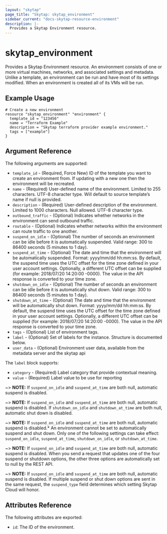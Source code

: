 ```yaml
---
layout: "skytap"
page_title: "Skytap: skytap_environment"
sidebar_current: "docs-skytap-resource-environment"
description: |-
  Provides a Skytap Environment resource.
---
```


# skytap\_environment

Provides a Skytap Environment resource. An environment consists of one or more virtual machines, networks, 
and associated settings and metadata. Unlike a template, an environment can be run and have most of its settings 
modified. When an environment is created all of its VMs will be run.

## Example Usage


```hcl
# Create a new environment
resource "skytap_environment" "environment" {
  template_id = "123456"
  name = "Terraform Example"
  description = "Skytap terraform provider example environment."
  tags = ["example"]
}
```

## Argument Reference

The following arguments are supported:

* `template_id` - (Required, Force New) ID of the template you want to create an environment from. If updating with a new one then the environment will be recreated.
* `name` - (Required) User-defined name of the environment. Limited to 255 characters. UTF-8 character type. Will default to source template’s name if null is provided.
* `description` - (Required) User-defined description of the environment. Limited to 1000 characters. Null allowed. UTF-8 character type.
* `outbound_traffic` - (Optional) Indicates whether networks in the environment can send outbound traffic.
* `routable` - (Optional) Indicates whether networks within the environment can route traffic to one another.
* `suspend_on_idle` - (Optional) The number of seconds an environment can be idle before it is automatically suspended. Valid range: 300 to 86400 seconds (5 minutes to 1 day).
* `suspend_at_time` - (Optional) The date and time that the environment will be automatically suspended. Format: yyyy/mm/dd hh:mm:ss. By default, the suspend time uses the UTC offset for the time zone defined in your user account settings. Optionally, a different UTC offset can be supplied (for example: 2018/07/20 14:20:00 -0000). The value in the API response is converted to your time zone.
* `shutdown_on_idle` - (Optional) The number of seconds an environment can be idle before it is automatically shut down. Valid range: 300 to 86400 seconds (5 minutes to 1 day).
* `shutdown_at_time` - (Optional) The date and time that the environment will be automatically shut down. Format: yyyy/mm/dd hh:mm:ss. By default, the suspend time uses the UTC offset for the time zone defined in your user account settings. Optionally, a different UTC offset can be supplied (for example: 2018/07/20 14:20:00 -0000). The value in the API response is converted to your time zone.
* `tags` - (Optional) List of environment tags.  
* `label` - (Optional) Set of labels for the instance. Structure is documented below.
* `user_data` - (Optional) Environment user data, available from the metadata server and the skytap api


The `label` block supports:

* `category` - (Required) Label category that  provide contextual meaning.
* `value` - (Required) Label value to be use for reporting

~> **NOTE:** If `suspend_on_idle` and `suspend_at_time` are both null, automatic suspend is disabled.

~> **NOTE:** If `suspend_on_idle` and `suspend_at_time` are both null, automatic suspend is disabled. If `shutdown_on_idle` and `shutdown_at_time` are both null, automatic shut down is disabled.

~> **NOTE:** If `suspend_on_idle` and `suspend_at_time` are both null, automatic suspend is disabled.* An environment cannot be set to automatically suspend and shut down. Only one of the following settings can take effect: `suspend_on_idle`, `suspend_at_time`, `shutdown_on_idle`, or `shutdown_at_time`.

~> **NOTE:** If `suspend_on_idle` and `suspend_at_time` are both null, automatic suspend is disabled. When you send a request that updates one of the four suspend or shutdown options, the other three options are automatically set to null by the REST API.

~> **NOTE:** If `suspend_on_idle` and `suspend_at_time` are both null, automatic suspend is disabled. If multiple suspend or shut down options are sent in the same request, the `suspend_type` field determines which setting Skytap Cloud will honor.

## Attributes Reference

The following attributes are exported:

* `id`: The ID of the environment.
